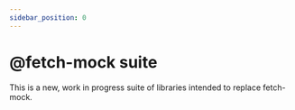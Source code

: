 ```yaml
---
sidebar_position: 0
---
```


# @fetch-mock suite

This is a new, work in progress suite of libraries intended to replace fetch-mock.
